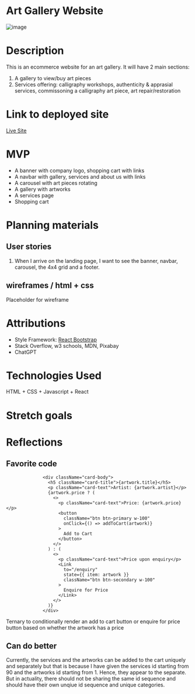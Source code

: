 # Art Gallery Website

<img alt="image" src="src/assets/Screenshot.png">

# Description

This is an ecommerce website for an art gallery. 
It will have 2 main sections:
1. A gallery to view/buy art pieces 
2. Services offering: calligraphy workshops, authenticity & apprasial services, commissoning a calligraphy art piece, art repair/restoration

# Link to deployed site

[Live Site](art-gallery-website-rose.vercel.app)

# MVP

- A banner with company logo, shopping cart with links
- A navbar with gallery, services and about us with links 
- A carousel with art pieces rotating 
- A gallery with artworks
- A services page
- Shopping cart

# Planning materials 

## User stories 

1. When I arrive on the landing page, I want to see the banner, navbar, carousel, the 4x4 grid and a footer.

## wireframes / html + css

Placeholder for wireframe

# Attributions

- Style Framework: [React Bootstrap](https://react-bootstrap.netlify.app)
- Stack Overflow, w3 schools, MDN, Pixabay
- ChatGPT

# Technologies Used

HTML + CSS + Javascript + React

# Stretch goals



# Reflections

## Favorite code

```
              <div className="card-body">
                <h5 className="card-title">{artwork.title}</h5>
                <p className="card-text">Artist: {artwork.artist}</p>
                {artwork.price ? (
                  <>
                    <p className="card-text">Price: {artwork.price}</p>
                    <button
                      className="btn btn-primary w-100"
                      onClick={() => addToCart(artwork)}
                    >
                      Add to Cart
                    </button>
                  </>
                ) : (
                  <>
                    <p className="card-text">Price upon enquiry</p>
                    <Link
                      to="/enquiry"
                      state={{ item: artwork }}
                      className="btn btn-secondary w-100"
                    >
                      Enquire for Price
                    </Link>
                  </>
                )}
              </div>

```

Ternary to conditionally render an add to cart button or enquire for price button based on whether the artwork has a price

## Can do better

Currently, the services and the artworks can be added to the cart uniquely and separately but that is because I have given the services id starting from 90 and the artworks id starting from 1. Hence, they appear to the separate. But in actuality, there should not be sharing the same id sequence and should have their own unqiue id sequence and unique categories. 




